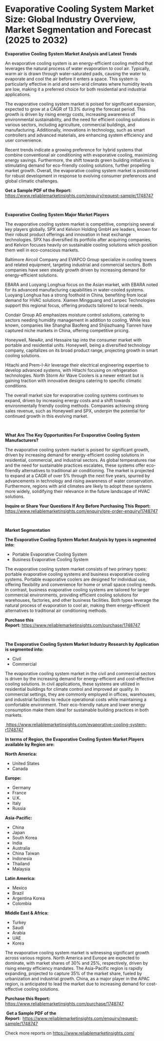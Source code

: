<p><h1>Evaporative Cooling System Market Size: Global Industry Overview, Market Segmentation and Forecast (2025 to 2032)</h1></p><p><strong>Evaporative Cooling System Market Analysis and Latest Trends</strong></p>
<p><p>An evaporative cooling system is an energy-efficient cooling method that leverages the natural process of water evaporation to cool air. Typically, warm air is drawn through water-saturated pads, causing the water to evaporate and cool the air before it enters a space. This system is particularly effective in arid and semi-arid climates where humidity levels are low, making it a preferred choice for both residential and industrial applications.</p><p>The evaporative cooling system market is poised for significant expansion, expected to grow at a CAGR of 13.3% during the forecast period. This growth is driven by rising energy costs, increasing awareness of environmental sustainability, and the need for efficient cooling solutions in various sectors, including agriculture, commercial buildings, and manufacturing. Additionally, innovations in technology, such as smart controllers and advanced materials, are enhancing system efficiency and user convenience. </p><p>Recent trends indicate a growing preference for hybrid systems that combine conventional air conditioning with evaporative cooling, maximizing energy savings. Furthermore, the shift towards green building initiatives is stimulating demand for eco-friendly cooling solutions, further propelling market growth. Overall, the evaporative cooling system market is positioned for robust development in response to evolving consumer preferences and global climatic challenges.</p></p>
<p><strong>Get a Sample PDF of the Report:&nbsp;</strong> <a href="https://www.reliablemarketinsights.com/enquiry/request-sample/1748747?utm_campaign=2185&utm_medium=2&utm_source=Github&utm_content=ia&utm_term=07032025&utm_id=evaporative-cooling-system">https://www.reliablemarketinsights.com/enquiry/request-sample/1748747</a></p>
<p>&nbsp;</p>
<p><strong>Evaporative Cooling System Major Market Players</strong></p>
<p><p>The evaporative cooling system market is competitive, comprising several key players globally. SPX and Kelvion Holding GmbH are leaders, known for their robust product offerings and innovation in heat exchange technologies. SPX has diversified its portfolio after acquiring companies, and Kelvion focuses heavily on sustainable cooling solutions which position them well in eco-conscious markets.</p><p>Baltimore Aircoil Company and EVAPCO Group specialize in cooling towers and related equipment, targeting industrial and commercial sectors. Both companies have seen steady growth driven by increasing demand for energy-efficient solutions.</p><p>EBARA and Luoyang Longhua focus on the Asian market, with EBARA noted for its advanced manufacturing capabilities in water-cooled systems. Luoyang Longhua has a strong foothold in China, benefiting from local demand for HVAC solutions. Xiamen Mingguang and Lanpec Technologies support this regional focus, offering products tailored to local needs.</p><p>Condair Group AG emphasizes moisture control solutions, catering to sectors needing humidity management in addition to cooling. While less known, companies like Shanghai Baofeng and Shijiazhuang Tianren have captured niche markets in China, offering competitive pricing.</p><p>Honeywell, NewAir, and Hessaire tap into the consumer market with portable and residential units. Honeywell, being a diversified technology company, capitalizes on its broad product range, projecting growth in smart cooling solutions.</p><p>Hitachi and Prem-I-Air leverage their electrical engineering expertise to develop advanced systems, with Hitachi focusing on refrigeration technologies. North Storm Air Wave Coolers is a newer entrant but is gaining traction with innovative designs catering to specific climatic conditions.</p><p>The overall market size for evaporative cooling systems continues to expand, driven by increasing energy costs and a shift towards environmentally friendly cooling methods. Companies achieving strong sales revenue, such as Honeywell and SPX, underpin the potential for continued growth in this evolving market.</p></p>
<p>&nbsp;</p>
<p><strong>What Are The Key Opportunities For Evaporative Cooling System Manufacturers?</strong></p>
<p><p>The evaporative cooling system market is poised for significant growth, driven by increasing demand for energy-efficient cooling solutions in residential, commercial, and industrial sectors. As global temperatures rise and the need for sustainable practices escalates, these systems offer eco-friendly alternatives to traditional air conditioning. The market is projected to expand at a CAGR of over 5% through the next five years, spurred by advancements in technology and rising awareness of water conservation. Furthermore, regions with arid climates are likely to adopt these systems more widely, solidifying their relevance in the future landscape of HVAC solutions.</p></p>
<p><strong>Inquire or Share Your Questions If Any Before Purchasing This Report:</strong> <a href="https://www.reliablemarketinsights.com/enquiry/pre-order-enquiry/1748747?utm_campaign=2185&utm_medium=2&utm_source=Github&utm_content=ia&utm_term=07032025&utm_id=evaporative-cooling-system">https://www.reliablemarketinsights.com/enquiry/pre-order-enquiry/1748747</a></p>
<p>&nbsp;</p>
<p><strong>Market Segmentation</strong></p>
<p><strong>The Evaporative Cooling System Market Analysis by types is segmented into:</strong></p>
<p><ul><li>Portable Evaporative Cooling System</li><li>Business Evaporative Cooling System</li></ul></p>
<p><p>The evaporative cooling system market consists of two primary types: portable evaporative cooling systems and business evaporative cooling systems. Portable evaporative coolers are designed for individual use, offering flexibility and convenience for home or small space cooling needs. In contrast, business evaporative cooling systems are tailored for larger commercial environments, providing efficient cooling solutions for warehouses, factories, and other business facilities. Both types leverage the natural process of evaporation to cool air, making them energy-efficient alternatives to traditional air conditioning methods.</p></p>
<p><strong>Purchase this Report:&nbsp;</strong><a href="https://www.reliablemarketinsights.com/purchase/1748747?utm_campaign=2185&utm_medium=2&utm_source=Github&utm_content=ia&utm_term=07032025&utm_id=evaporative-cooling-system">https://www.reliablemarketinsights.com/purchase/1748747</a></p>
<p>&nbsp;</p>
<p><strong>The Evaporative Cooling System Market Industry Research by Application is segmented into:</strong></p>
<p><ul><li>Civil</li><li>Commercial</li></ul></p>
<p><p>The evaporative cooling system market in the civil and commercial sectors is driven by the increasing demand for energy-efficient and cost-effective cooling solutions. In civil applications, these systems are utilized in residential buildings for climate control and improved air quality. In commercial settings, they are commonly employed in offices, warehouses, and industrial facilities to reduce operational costs while maintaining a comfortable environment. Their eco-friendly nature and lower energy consumption make them ideal for sustainable building practices in both markets.</p></p>
<p><a href="https://www.reliablemarketinsights.com/evaporative-cooling-system-r1748747?utm_campaign=2185&utm_medium=2&utm_source=Github&utm_content=ia&utm_term=07032025&utm_id=evaporative-cooling-system">&nbsp;https://www.reliablemarketinsights.com/evaporative-cooling-system-r1748747</a></p>
<p><strong>In terms of Region, the Evaporative Cooling System Market Players available by Region are:</strong></p>
<p>
    <p> <strong> North America: </strong>
        <ul>
            <li>United States</li>
            <li>Canada</li>
        </ul>
        </p> 
    <p> <strong> Europe: </strong>
        <ul>
            <li>Germany</li>
            <li>France</li>
            <li>U.K.</li>
            <li>Italy</li>
            <li>Russia</li>
        </ul>
        </p> 
    <p> <strong> Asia-Pacific: </strong>
        <ul>
            <li>China</li>
            <li>Japan</li>
            <li>South Korea</li>
            <li>India</li>
            <li>Australia</li>
            <li>China Taiwan</li>
            <li>Indonesia</li>
            <li>Thailand</li>
            <li>Malaysia</li>
        </ul>
        </p> 
    <p> <strong> Latin America: </strong>
        <ul>
            <li>Mexico</li>
            <li>Brazil</li>
            <li>Argentina Korea</li>
            <li>Colombia</li>
        </ul>
        </p> 
    <p> <strong> Middle East & Africa: </strong>
        <ul>
            <li>Turkey</li>
            <li>Saudi</li>
            <li>Arabia</li>
            <li>UAE</li>
            <li>Korea</li>
        </ul>
    </p>
    </p>
<p><p>The evaporative cooling system market is witnessing significant growth across various regions. North America and Europe are expected to dominate, with market shares of 30% and 25%, respectively, driven by rising energy efficiency mandates. The Asia-Pacific region is rapidly expanding, projected to capture 35% of the market share, fueled by urbanization and industrial growth. China, as a major player in the APAC region, is anticipated to lead the market due to increasing demand for cost-effective cooling solutions.</p></p>
<p><strong>Purchase this Report: </strong><a href="https://www.reliablemarketinsights.com/purchase/1748747?utm_campaign=2185&utm_medium=2&utm_source=Github&utm_content=ia&utm_term=07032025&utm_id=evaporative-cooling-system">https://www.reliablemarketinsights.com/purchase/1748747</a></p>
<p>&nbsp;<strong>Get a Sample PDF of the Report:&nbsp;&nbsp;</strong><a href="https://www.reliablemarketinsights.com/enquiry/request-sample/1748747?utm_campaign=2185&utm_medium=2&utm_source=Github&utm_content=ia&utm_term=07032025&utm_id=evaporative-cooling-system">https://www.reliablemarketinsights.com/enquiry/request-sample/1748747</a></p>
<p><strong></strong></p>
<p>Check more reports on <a href="https://www.reliablemarketinsights.com/?utm_campaign=2185&utm_medium=2&utm_source=Github&utm_content=ia&utm_term=07032025&utm_id=evaporative-cooling-system">https://www.reliablemarketinsights.com/</a></p>